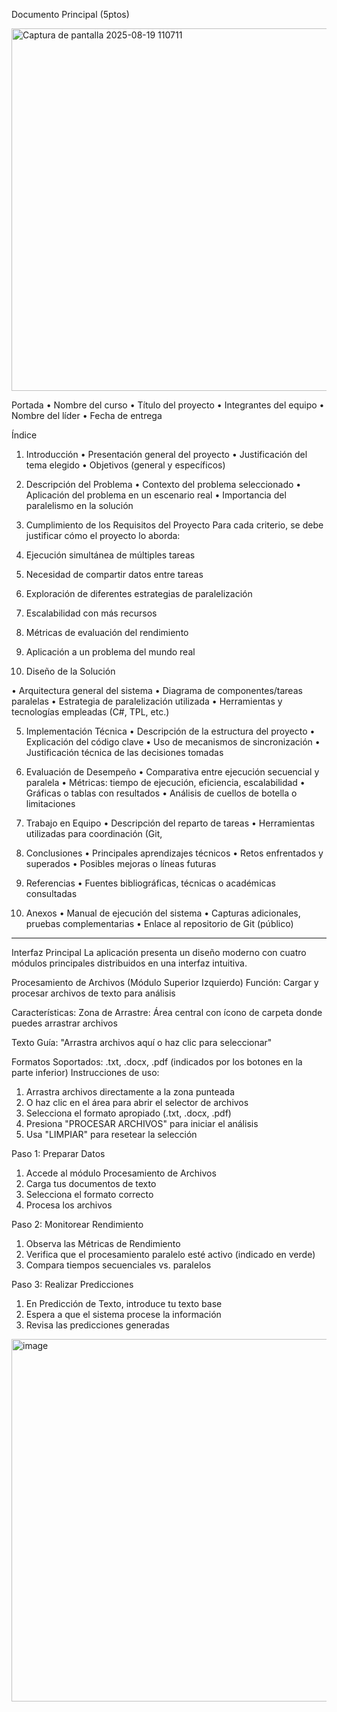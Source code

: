 Documento Principal (5ptos)

<img width="1199" height="580" alt="Captura de pantalla 2025-08-19 110711" src="https://github.com/user-attachments/assets/10dc2be1-ee89-46f8-aa5a-9ec6d1eb049c" />


Portada
•	Nombre del curso
•	Título del proyecto
•	Integrantes del equipo
•	Nombre del líder
•	Fecha de entrega

Índice
1. Introducción
•	Presentación general del proyecto
•	Justificación del tema elegido
•	Objetivos (general y específicos)

2. Descripción del Problema
•	Contexto del problema seleccionado
•	Aplicación del problema en un escenario real
•	Importancia del paralelismo en la solución

3. Cumplimiento de los Requisitos del Proyecto
Para cada criterio, se debe justificar cómo el proyecto lo aborda:
1.	Ejecución simultánea de múltiples tareas
2.	Necesidad de compartir datos entre tareas
3.	Exploración de diferentes estrategias de paralelización
4.	Escalabilidad con más recursos
5.	Métricas de evaluación del rendimiento
6.	Aplicación a un problema del mundo real

   
4. Diseño de la Solución
   
•	Arquitectura general del sistema
•	Diagrama de componentes/tareas paralelas
•	Estrategia de paralelización utilizada
•	Herramientas y tecnologías empleadas (C#, TPL, etc.)

5. Implementación Técnica
•	Descripción de la estructura del proyecto
•	Explicación del código clave
•	Uso de mecanismos de sincronización
•	Justificación técnica de las decisiones tomadas

6. Evaluación de Desempeño
•	Comparativa entre ejecución secuencial y paralela
•	Métricas: tiempo de ejecución, eficiencia, escalabilidad
•	Gráficas o tablas con resultados
•	Análisis de cuellos de botella o limitaciones

7. Trabajo en Equipo
•	Descripción del reparto de tareas
•	Herramientas utilizadas para coordinación (Git,

8. Conclusiones
•	Principales aprendizajes técnicos
•	Retos enfrentados y superados
•	Posibles mejoras o líneas futuras

9. Referencias
•	Fuentes bibliográficas, técnicas o académicas consultadas

10. Anexos
•	Manual de ejecución del sistema
•	Capturas adicionales, pruebas complementarias
•	Enlace al repositorio de Git (público)

-----------------------------------------------------

Interfaz Principal
La aplicación presenta un diseño moderno con cuatro módulos principales distribuidos en una interfaz intuitiva.

 Procesamiento de Archivos (Módulo Superior Izquierdo)
 Función: Cargar y procesar archivos de texto para análisis
  
Características:
Zona de Arrastre: Área central con ícono de carpeta donde puedes arrastrar archivos
            
Texto Guía: "Arrastra archivos aquí o haz clic para seleccionar"


Formatos Soportados: .txt, .docx, .pdf (indicados por los botones en la parte inferior)
Instrucciones de uso:
1.	Arrastra archivos directamente a la zona punteada
2.	O haz clic en el área para abrir el selector de archivos
3.	Selecciona el formato apropiado (.txt, .docx, .pdf)
4.	Presiona "PROCESAR ARCHIVOS" para iniciar el análisis
5.	Usa "LIMPIAR" para resetear la selección



Paso 1: Preparar Datos
1.	Accede al módulo Procesamiento de Archivos
2.	Carga tus documentos de texto
3.	Selecciona el formato correcto
4.	Procesa los archivos




 
Paso 2: Monitorear Rendimiento
1.	Observa las Métricas de Rendimiento
2.	Verifica que el procesamiento paralelo esté activo (indicado en verde)
3.	Compara tiempos secuenciales vs. paralelos

	



 Paso 3: Realizar Predicciones
1.	En Predicción de Texto, introduce tu texto base
2.	Espera a que el sistema procese la información
3.	Revisa las predicciones generadas


<img width="1199" height="580" alt="image" src="https://github.com/user-attachments/assets/74c9044e-1687-4864-839d-02aeccc24337" />




